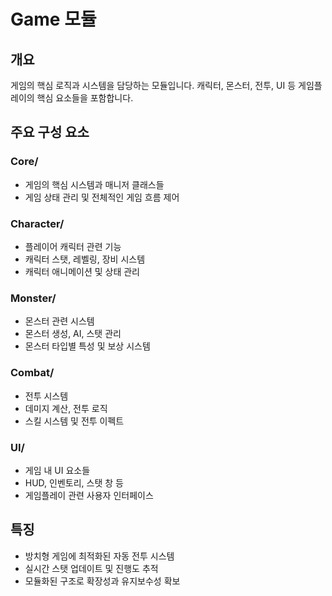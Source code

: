 # Game 모듈

## 개요

게임의 핵심 로직과 시스템을 담당하는 모듈입니다. 캐릭터, 몬스터, 전투, UI 등 게임플레이의 핵심 요소들을 포함합니다.

## 주요 구성 요소

### Core/

-   게임의 핵심 시스템과 매니저 클래스들
-   게임 상태 관리 및 전체적인 게임 흐름 제어

### Character/

-   플레이어 캐릭터 관련 기능
-   캐릭터 스탯, 레벨링, 장비 시스템
-   캐릭터 애니메이션 및 상태 관리

### Monster/

-   몬스터 관련 시스템
-   몬스터 생성, AI, 스탯 관리
-   몬스터 타입별 특성 및 보상 시스템

### Combat/

-   전투 시스템
-   데미지 계산, 전투 로직
-   스킬 시스템 및 전투 이펙트

### UI/

-   게임 내 UI 요소들
-   HUD, 인벤토리, 스탯 창 등
-   게임플레이 관련 사용자 인터페이스

## 특징

-   방치형 게임에 최적화된 자동 전투 시스템
-   실시간 스탯 업데이트 및 진행도 추적
-   모듈화된 구조로 확장성과 유지보수성 확보
